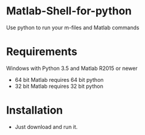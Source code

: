 # Matlab-Shell-for-python
Use python to run your m-files and Matlab commands

# Requirements

Windows with Python 3.5 and Matlab R2015 or newer
- 64 bit Matlab requires 64 bit python
- 32 bit Matlab requires 32 bit python

# Installation

- Just download and run it.

